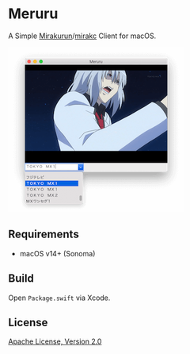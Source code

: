 # Meruru

A Simple [Mirakurun](https://github.com/Chinachu/Mirakurun)/[mirakc](https://github.com/mirakc/mirakc) Client for macOS.

![Meruru](Meruru.png)

## Requirements

- macOS v14+ (Sonoma)

## Build

Open `Package.swift` via Xcode.

## License

[Apache License, Version 2.0](LICENSE)
